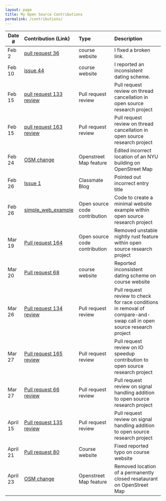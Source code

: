 ```yaml
---
layout: page
title: My Open Source Contributions
permalink: /contributions/
---
```


<!--
Type of the contribution should be "Wikipedia edit", "OpenStreet Map feature", "Documentation", "Course website", "Blog",
"Browser Add-on", etc.

The description should include a brief summary of what you did.

The link should bring us to a public page that shows your contribution. 

Replace the first row with your own contribution. 

-->





| Date #       | Contribution (Link)  | Type  | Description |
|---|:---|:---|:---|
| Feb 2   | [pull request 36](https://github.com/joannakl/ossd/pull/36)  | course website    |   I fixed a broken link.    |
| Feb 10    | [issue 44](https://github.com/joannakl/ossd/issues/44)    | course website    | I reported an inconsistent dating scheme.     |
| Feb 15    | [pull request 133 review](https://github.com/Lind-Project/native_client/pull/133)    | Pull request review    | Pull request review on thread cancellation in open source research project     |
| Feb 15    | [pull request 163 review](https://github.com/Lind-Project/safeposix-rust/pull/163)    | Pull request review    | Pull request review on thread cancellation in open source research project     |
| Feb 24    | [OSM change](https://www.openstreetmap.org/changeset/132979770) | Openstreet Map feature | Edited incorrect location of an NYU building on OpenStreet Map |
| Feb 26    | [Issue 1](https://github.com/ossd-s23/dinanz-weekly/issues/1) | Classmate Blog | Pointed out incorrect entry title |
| Feb 26    | [simple\_web\_example](https://github.com/Lind-Project/lind_project/tree/simple_web_example) | Open source code contribution | Code to create a minimal website example within open source research project |
| Mar 19    | [Pull request 164](https://github.com/Lind-Project/safeposix-rust/pull/164) | Open source code contribution | Removed unstable nightly rust feature within open source research project |
| Mar 20    | [Pull request 68](https://github.com/joannakl/ossd/issues/68) | course website | Reported inconsistent dating scheme on course website |
| Mar 26    | [Pull request 134 review](https://github.com/Lind-Project/native_client/pull/134) | Pull request review | Pull request review to check for race conditions in removal of compare-and-swap call in open source research project |
| Mar 27    | [Pull request 165 review](https://github.com/Lind-Project/safeposix-rust/pull/165) | Pull request review | Pull request review on IO speedup contribution to open source research project |
| Mar 27    | [Pull request 66 review](https://github.com/Lind-Project/Lind-GlibC/pull/66) | Pull request review | Pull request review on signal handling addition to open source research project |
| April 15  | [Pull request 135 review](https://github.com/Lind-Project/native_client/pull/135) | Pull request review | Pull request review on signal handling addition to open source research project |
| April 21  | [Pull request 80](https://github.com/joannakl/ossd/pull/80) | Course website | Fixed reported typo on course website |
| April 23  | [OSM change](https://www.openstreetmap.org/changeset/135281179) | Openstreet Map feature | Removed location of a permanently closed resataurant on OpenStreet Map |
